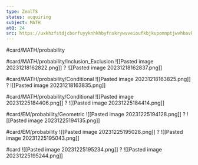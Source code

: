 ```yaml
---
type: ZealTS
status: acquiring
subject: MATH
atQ: 24
src: https://uxkhzfstdjcborfuyyknhkhbyfnskrywvveioufkbjkupomnptjwvhbavkysuhi.vercel.app/solution.html?testId=62e3d1ff37e42cca6b369a47
---
```

#card/MATH/probability 

#card/MATH/probability/Inclusion_Exclusion
![[Pasted image 20231218162822.png]]
?
![[Pasted image 20231218162837.png]]

#card/MATH/probability/Conditional
![[Pasted image 20231218163825.png]]
?
![[Pasted image 20231218163835.png]]

#card/MATH/probability/Conditional 
![[Pasted image 20231225184406.png]]
?
![[Pasted image 20231225184414.png]] 

#card/EM/probability/Geometric
![[Pasted image 20231225194128.png]]
?
![[Pasted image 20231225194135.png]] 

#card/EM/probability 
![[Pasted image 20231225195028.png]]
?
![[Pasted image 20231225195043.png]]

#card
![[Pasted image 20231225195234.png]]
?
![[Pasted image 20231225195244.png]] <!--SR:!2024-02-17,24,210-->



